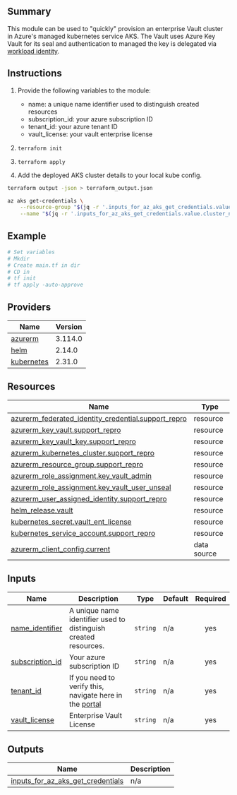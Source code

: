 ## Summary
This module can be used to "quickly" provision an enterprise Vault cluster in Azure's managed kubernetes service AKS. The Vault uses Azure Key Vault for its seal and authentication to managed the key is delegated via [workload identity](https://learn.microsoft.com/en-us/azure/aks/workload-identity-overview?tabs=dotnet).

## Instructions
1. Provide the following variables to the module:
    - name: a unique name identifier used to distinguish created resources
    - subscription_id: your azure subscription ID
    - tenant_id: your azure tenant ID
    - vault_license: your vault enterprise license

2. `terraform init`

3. `terraform apply`

4. Add the deployed AKS cluster details to your local kube config.
```sh
terraform output -json > terraform_output.json

az aks get-credentials \
    --resource-group "$(jq -r '.inputs_for_az_aks_get_credentials.value.resource_group_name' terraform_output.json)" \
    --name "$(jq -r '.inputs_for_az_aks_get_credentials.value.cluster_name' terraform_output.json)"
```

## Example
```sh
# Set variables
# Mkdir
# Create main.tf in dir
# CD in
# tf init
# tf apply -auto-approve
```

## Providers

| Name | Version |
|------|---------|
| <a name="provider_azurerm"></a> [azurerm](#provider\_azurerm) | 3.114.0 |
| <a name="provider_helm"></a> [helm](#provider\_helm) | 2.14.0 |
| <a name="provider_kubernetes"></a> [kubernetes](#provider\_kubernetes) | 2.31.0 |

## Resources

| Name | Type |
|------|------|
| [azurerm_federated_identity_credential.support_repro](https://registry.terraform.io/providers/hashicorp/azurerm/latest/docs/resources/federated_identity_credential) | resource |
| [azurerm_key_vault.support_repro](https://registry.terraform.io/providers/hashicorp/azurerm/latest/docs/resources/key_vault) | resource |
| [azurerm_key_vault_key.support_repro](https://registry.terraform.io/providers/hashicorp/azurerm/latest/docs/resources/key_vault_key) | resource |
| [azurerm_kubernetes_cluster.support_repro](https://registry.terraform.io/providers/hashicorp/azurerm/latest/docs/resources/kubernetes_cluster) | resource |
| [azurerm_resource_group.support_repro](https://registry.terraform.io/providers/hashicorp/azurerm/latest/docs/resources/resource_group) | resource |
| [azurerm_role_assignment.key_vault_admin](https://registry.terraform.io/providers/hashicorp/azurerm/latest/docs/resources/role_assignment) | resource |
| [azurerm_role_assignment.key_vault_user_unseal](https://registry.terraform.io/providers/hashicorp/azurerm/latest/docs/resources/role_assignment) | resource |
| [azurerm_user_assigned_identity.support_repro](https://registry.terraform.io/providers/hashicorp/azurerm/latest/docs/resources/user_assigned_identity) | resource |
| [helm_release.vault](https://registry.terraform.io/providers/hashicorp/helm/latest/docs/resources/release) | resource |
| [kubernetes_secret.vault_ent_license](https://registry.terraform.io/providers/hashicorp/kubernetes/latest/docs/resources/secret) | resource |
| [kubernetes_service_account.support_repro](https://registry.terraform.io/providers/hashicorp/kubernetes/latest/docs/resources/service_account) | resource |
| [azurerm_client_config.current](https://registry.terraform.io/providers/hashicorp/azurerm/latest/docs/data-sources/client_config) | data source |

## Inputs

| Name | Description | Type | Default | Required |
|------|-------------|------|---------|:--------:|
| <a name="input_name_identifier"></a> [name\_identifier](#input\_name\_identifier) | A unique name identifier used to distinguish created resources. | `string` | n/a | yes |
| <a name="input_subscription_id"></a> [subscription\_id](#input\_subscription\_id) | Your azure subscription ID | `string` | n/a | yes |
| <a name="input_tenant_id"></a> [tenant\_id](#input\_tenant\_id) | If you need to verify this, navigate here in the [portal](https://portal.azure.com/#view/Microsoft_AAD_IAM/ActiveDirectoryMenuBlade/~/Properties) | `string` | n/a | yes |
| <a name="input_vault_license"></a> [vault\_license](#input\_vault\_license) | Enterprise Vault License | `string` | n/a | yes |

## Outputs

| Name | Description |
|------|-------------|
| <a name="output_inputs_for_az_aks_get_credentials"></a> [inputs\_for\_az\_aks\_get\_credentials](#output\_inputs\_for\_az\_aks\_get\_credentials) | n/a |
